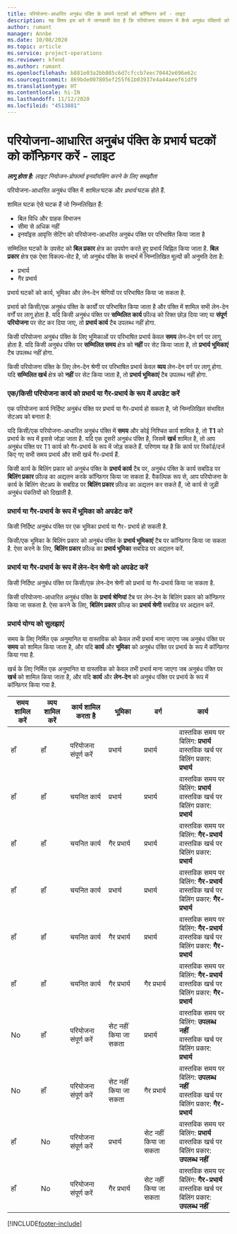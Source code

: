 ```yaml
---
title: परियोजना-आधारित अनुबंध पंक्ति के प्रभार्य घटकों को कॉन्फ़िगर करें - लाइट
description: यह विषय इस बारे में जानकारी देता है कि परियोजना संचालन में कैसे अनुबंध पंक्तियों को प्रभार्य घटकों से जोड़ना चाहिए.
author: rumant
manager: Annbe
ms.date: 10/08/2020
ms.topic: article
ms.service: project-operations
ms.reviewer: kfend
ms.author: rumant
ms.openlocfilehash: b881e03a2bb085c6d7cfccb7eec70442e696e62c
ms.sourcegitcommit: 869bde007805ef255f61b03937e4a44aeef61df9
ms.translationtype: HT
ms.contentlocale: hi-IN
ms.lasthandoff: 11/12/2020
ms.locfileid: "4513881"
---
```

# <a name="configure-chargeable-components-of-a-project-based-contract-line---lite"></a>परियोजना-आधारित अनुबंध पंक्ति के प्रभार्य घटकों को कॉन्फ़िगर करें - लाइट

_**लागू होता है:** लाइट नियोजन-प्रोफार्मा इनवॉयसिंग करने के लिए समझौता_

परियोजना-आधारित अनुबंध पंक्ति में *शामिल* घटक और *प्रभार्य* घटक होते हैं.

शामिल घटक ऐसे घटक हैं जो निम्नलिखित हैं:

  - बिल विधि और ग्राहक विभाजन
  - सीमा से अधिक नहीं 
  - इनवॉइस आवृत्ति सेटिंग को परियोजना-आधारित अनुबंध पंक्ति पर परिभाषित किया जाता है

सम्मिलित घटकों के उपसेट को **बिल प्रकार** क्षेत्र का उपयोग करते हुए प्रभार्य चिह्नित किया जाता है. **बिल प्रकार** क्षेत्र एक ऐसा विकल्प-सेट है, जो अनुबंध पंक्ति के सन्दर्भ में निम्नलिखित मूल्यों की अनुमति देता है:

  - प्रभार्य
  - गैर प्रभार्य

प्रभार्य घटकों को कार्य, भूमिका और लेन-देन श्रेणियों पर परिभाषित किया जा सकता है.

प्रभार्य को किसी/एक अनुबंध पंक्ति के कार्यों पर परिभाषित किया जाता है और पंक्ति में शामिल सभी लेन-देन वर्गों पर लागू होता है. यदि किसी अनुबंध पंक्ति पर **सम्मिलित कार्य** फ़ील्ड को रिक्त छोड़ दिया जाए या **संपूर्ण परियोजना** पर सेट कर दिया जाए, तो **प्रभार्य कार्य** टैब उपलब्ध नहीं होगा.

किसी परियोजना अनुबंध पंक्ति के लिए भूमिकाओं पर परिभाषित प्रभार्य केवल **समय** लेन-देन वर्ग पर लागू होता है. यदि किसी अनुबंध पंक्ति पर **सम्मिलित समय** क्षेत्र को **नहीं** पर सेट किया जाता है, तो **प्रभार्य भूमिकाएं** टैब उपलब्ध नहीं होगा.

किसी परियोजना पंक्ति के लिए लेन-देन श्रेणी पर परिभाषित प्रभार्य केवल **व्यय** लेन-देन वर्ग पर लागू होगा. यदि **सम्मिलित खर्च** क्षेत्र को **नहीं** पर सेट किया जाता है, तो **प्रभार्य भूमिकाएं** टैब उपलब्ध नहीं होगा.

### <a name="update-a-project-task-as-chargeable-or-non-chargeable"></a>एक/किसी परियोजना कार्य को प्रभार्य या गैर-प्रभार्य के रूप में अपडेट करें

एक परियोजना कार्य निर्दिष्ट अनुबंध पंक्ति पर प्रभार्य या गैर-प्रभार्य हो सकता है, जो निम्नलिखित संभावित सेटअप को बनाता है:

यदि किसी/एक परियोजना-आधारित अनुबंध पंक्ति में **समय** और कोई निश्चित कार्य शामिल है, तो **T1** को प्रभार्य के रूप में इससे जोड़ा जाता है. यदि एक दूसरी अनुबंध पंक्ति है, जिसमें **खर्च** शामिल है, तो आप अनुबंध पंक्ति पर T1 कार्य को गैर-प्रभार्य के रूप में जोड़ सकते हैं. परिणाम यह है कि कार्य पर रिकॉर्ड/दर्ज किए गए सभी समय प्रभार्य और सभी खर्च गैर-प्रभार्य हैं.

किसी कार्य के बिलिंग प्रकार को अनुबंध पंक्ति के **प्रभार्य कार्य** टैब पर, अनुबंध पंक्ति के कार्य सबग्रिड पर **बिलिंग प्रकार** फ़ील्ड का अद्यतन करके कॉन्फ़िगर किया जा सकता है. वैकल्पिक रूप से, आप परियोजना के कार्य के बिलिंग सेटअप के सबग्रिड पर **बिलिंग प्रकार** फ़ील्ड का अद्यतन कर सकते हैं, जो कार्य से जुड़ी अनुबंध पंकतियों को दिखाती है.

### <a name="update-a-role-as-chargeable-or-non-chargeable"></a>प्रभार्य या गैर-प्रभार्य के रूप में भूमिका को अपडेट करें

किसी निर्दिष्ट अनुबंध पंक्ति पर एक भूमिका प्रभार्य या गैर- प्रभार्य हो सकती है.

किसी/एक भूमिका के बिलिंग प्रकार को अनुबंध पंक्ति के **प्रभार्य भूमिकाएं** टैब पर कॉन्फ़िगर किया जा सकता है. ऐसा करने के लिए, **बिलिंग प्रकार** फ़ील्ड का **प्रभार्य भूमिका** सबग्रिड पर अद्यतन करें.

### <a name="update-a-transaction-category-as-chargeable-or-non-chargeable"></a>प्रभार्य या गैर-प्रभार्य के रूप में लेन-देन श्रेणी को अपडेट करें

किसी निर्दिष्ट अनुबंध पंक्ति पर किसी/एक लेन-देन श्रेणी को प्रभार्य या गैर-प्रभार्य किया जा सकता है.

किसी परियोजना-आधारित अनुबंध पंक्ति के **प्रभार्य श्रेणियां** टैब पर लेन-देन के बिलिंग प्रकार को कॉन्फ़िगर किया जा सकता है. ऐसा करने के लिए, **बिलिंग प्रकार** फ़ील्ड का **प्रभार्य श्रेणी** सबग्रिड पर अद्यतन करें.

### <a name="resolve-chargeability"></a>प्रभार्य योग्य को सुलझाएं

समय के लिए निर्मित एक अनुमानित या वास्तविक को केवल तभी प्रभार्य माना जाएगा जब अनुबंध पंक्ति पर **समय** को शामिल किया जाता है, और यदि **कार्य** और **भूमिका** को अनुबंध पंक्ति पर प्रभार्य के रूप में कॉन्फ़िगर किया गया है.

खर्च के लिए निर्मित एक अनुमानित या वास्तविक को केवल तभी प्रभार्य माना जाएगा जब अनुबंध पंक्ति पर **खर्च** को शामिल किया जाता है, और यदि **कार्य** और **लेन-देन** को अनुबंध पंक्ति पर प्रभार्य के रूप में कॉन्फ़िगर किया गया है.


| समय शामिल करें | व्यय शामिल करें | कार्य शामिल करता है | भूमिका           | वर्ग       | कार्य                                                                                                      |
|---------------|------------------|----------------|----------------|----------------|-----------------------------------------------------------------------------------------------------------|
| हाँ           | हाँ              | परियोजना संपूर्ण करें | प्रभार्य     | प्रभार्य     | वास्तविक समय पर बिलिंग: **प्रभार्य** </br> वास्तविक खर्च पर बिलिंग प्रकार: **प्रभार्य**           |
| हाँ           | हाँ              | चयनित कार्य | प्रभार्य     | प्रभार्य     | वास्तविक समय पर बिलिंग: **प्रभार्य** </br> वास्तविक खर्च पर बिलिंग प्रकार: **प्रभार्य**           |
| हाँ           | हाँ              | चयनित कार्य | गैर प्रभार्य | प्रभार्य     | वास्तविक समय पर बिलिंग: **गैर-प्रभार्य** </br> वास्तविक खर्च पर बिलिंग प्रकार: **प्रभार्य**       |
| हाँ           | हाँ              | चयनित कार्य | प्रभार्य     | प्रभार्य     | वास्तविक समय पर बिलिंग: **गैर-प्रभार्य** </br> वास्तविक खर्च पर बिलिंग प्रकार:   **गैर-प्रभार्य** |
| हाँ           | हाँ              | चयनित कार्य | गैर प्रभार्य | प्रभार्य     | वास्तविक समय पर बिलिंग: **गैर-प्रभार्य** </br> वास्तविक खर्च पर बिलिंग प्रकार:   **गैर-प्रभार्य** |
| हाँ           | हाँ              | चयनित कार्य | गैर प्रभार्य | गैर प्रभार्य | वास्तविक समय पर बिलिंग: **गैर-प्रभार्य** </br> वास्तविक खर्च पर बिलिंग प्रकार:   **गैर-प्रभार्य** |
| No            | हाँ              | परियोजना संपूर्ण करें | सेट नहीं किया जा सकता   | प्रभार्य     | वास्तविक समय पर बिलिंग: **उपलब्ध नहीं**</br>वास्तविक खर्च पर बिलिंग प्रकार: **प्रभार्य**          |
| No            | हाँ              | परियोजना संपूर्ण करें | सेट नहीं किया जा सकता   | गैर प्रभार्य | वास्तविक समय पर बिलिंग: **उपलब्ध नहीं**</br> वास्तविक खर्च पर बिलिंग प्रकार: **गैर-प्रभार्य**     |
| हाँ           | No               | परियोजना संपूर्ण करें | प्रभार्य     | सेट नहीं किया जा सकता   | वास्तविक समय पर बिलिंग: **प्रभार्य** </br> वास्तविक खर्च पर बिलिंग प्रकार: **उपलब्ध नहीं**        |
| हाँ           | No               | परियोजना संपूर्ण करें | गैर प्रभार्य | सेट नहीं किया जा सकता   | वास्तविक समय पर बिलिंग: **गैर-प्रभार्य** </br>वास्तविक खर्च पर बिलिंग प्रकार: **उपलब्ध नहीं**   |


[!INCLUDE[footer-include](../../includes/footer-banner.md)]